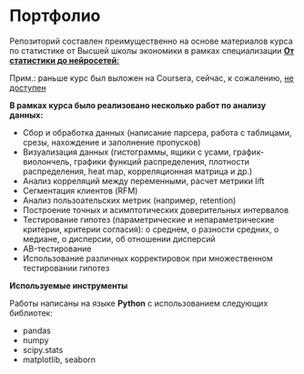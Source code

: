 Портфолио
========

Репозиторий составлен преимущественно на основе материалов курса по статистике от Высшей школы экономики в рамках специализации __[От статистики до нейросетей:](https://www.coursera.org/specializations/machine-learning-from-statistics-to-neural-networks)__

Прим.: раньше курс был выложен на Coursera, сейчас, к сожалению, [не доступен](https://www.youtube.com/@user-bg8cd4fn7d/playlists)

__В рамках курса было реализовано несколько работ по анализу данных:__
- Сбор и обработка данных (написание парсера, работа с таблицами, срезы, нахождение и заполнение пропусков)
- Визуализация данных (гистограммы, ящики с усами,  график-виолончель, графики функций распределения, плотности распределения, heat map, корреляционная матрица и др.)
- Анализ корреляций между переменными, расчет метрики lift
- Сегментация клиентов (RFM)
- Анализ пользоательских метрик (например, retention)
- Построение точных и асимптотических доверительных интервалов
- Тестирование гипотез (параметрические и непараметрические критерии, критерии согласия): о среднем, о разности средних, о медиане, о дисперсии, об отношении дисперсий
- AB-тестирование
- Использование различных корректировок при множественном тестировании гипотез

__Используемые инструменты__

Работы написаны на языке __Python__ с использованием следующих библиотек:
- pandas
- numpy
- scipy.stats
- matplotlib, seaborn
